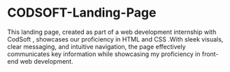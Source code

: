 # CODSOFT-Landing-Page
This landing page, created as part of a web development internship with CodSoft , showcases our proficiency in HTML and CSS .With sleek visuals, clear messaging, and intuitive navigation, the page effectively communicates key information while showcasing my proficiency in front-end web development.
